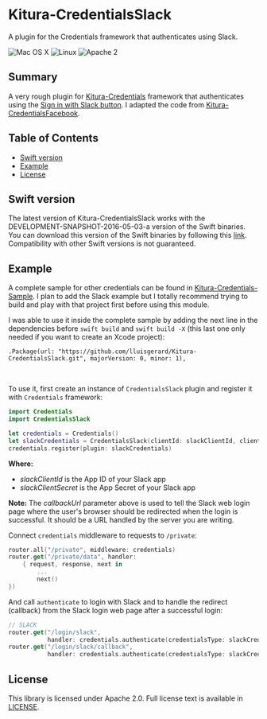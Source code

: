 # Kitura-CredentialsSlack
A plugin for the Credentials framework that authenticates using Slack.

![Mac OS X](https://img.shields.io/badge/os-Mac%20OS%20X-green.svg?style=flat)
![Linux](https://img.shields.io/badge/os-linux-green.svg?style=flat)
![Apache 2](https://img.shields.io/badge/license-Apache2-blue.svg?style=flat)

## Summary
A very rough plugin for [Kitura-Credentials](https://github.com/IBM-Swift/Kitura-Credentials) framework that authenticates using the [Sign in with Slack button](https://api.slack.com/docs/sign-in-with-slack). I adapted the code from [Kitura-CredentialsFacebook](https://github.com/IBM-Swift/Kitura-CredentialsFacebook).

## Table of Contents
* [Swift version](#swift-version)
* [Example](#example)
* [License](#license)

## Swift version
The latest version of Kitura-CredentialsSlack works with the DEVELOPMENT-SNAPSHOT-2016-05-03-a version of the Swift binaries. You can download this version of the Swift binaries by following this [link](https://swift.org/download/). Compatibility with other Swift versions is not guaranteed.

## Example
A complete sample for other credentials can be found in [Kitura-Credentials-Sample](https://github.com/IBM-Swift/Kitura-Credentials-Sample). I plan to add the Slack example but I totally recommend trying to build and play with that project first before using this module.

I was able to use it inside the complete sample by adding the next line in the dependencies before `swift build` and `swift build -X` (this last one only needed if you want to create an Xcode project):

```
.Package(url: "https://github.com/lluisgerard/Kitura-CredentialsSlack.git", majorVersion: 0, minor: 1),
```
<br>

To use it, first create an instance of `CredentialsSlack` plugin and register it with `Credentials` framework:

```swift
import Credentials
import CredentialsSlack

let credentials = Credentials()
let slackCredentials = CredentialsSlack(clientId: slackClientId, clientSecret: slackClientSecret, callbackUrl: slackCallbackUrl)
credentials.register(plugin: slackCredentials)
```
**Where:**
   - *slackClientId* is the App ID of your Slack app
   - *slackClientSecret* is the App Secret of your Slack app

**Note:** The *callbackUrl* parameter above is used to tell the Slack web login page where the user's browser should be redirected when the login is successful. It should be a URL handled by the server you are writing.

Connect `credentials` middleware to requests to `/private`:

```swift
router.all("/private", middleware: credentials)
router.get("/private/data", handler:
    { request, response, next in
        ...  
        next()
})
```

And call `authenticate` to login with Slack and to handle the redirect (callback) from the Slack login web page after a successful login:

```swift
// SLACK
router.get("/login/slack",
           handler: credentials.authenticate(credentialsType: slackCredentials.name))
router.get("/login/slack/callback",
           handler: credentials.authenticate(credentialsType: slackCredentials.name, failureRedirect: "/login"))
```

## License
This library is licensed under Apache 2.0. Full license text is available in [LICENSE](LICENSE.txt).

